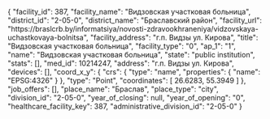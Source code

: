 {
    "facility_id": 387,
    "facility_name": "Видзовская участковая больница",
    "district_id": "2-05-0",
    "district_name": "Браславский район",
    "facility_url": "https:\/\/braslcrb.by\/informatsiya\/novosti-zdravookhraneniya\/vidzovskaya-uchastkovaya-bolnitsa",
    "facility_address": "г.п. Видзы ул. Кирова",
    "title": "Видзовская участковая больница",
    "facility_type": "0",
    "ap_1": "1",
    "name": "Видзовская участковая больница",
    "state": "public institution",
    "stats": [],
    "med_id": 10214247,
    "address": "г.п. Видзы ул. Кирова",
    "devices": [],
    "coord_x_y": {
        "crs": {
            "type": "name",
            "properties": {
                "name": "EPSG:4326"
            }
        },
        "type": "Point",
        "coordinates": [
            26.6283,
            55.3949
        ]
    },
    "job_offers": [],
    "place_name": "Браслав",
    "place_type": "city",
    "division_id": "2-05-0",
    "year_of_closing": null,
    "year_of_opening": "0",
    "healthcare_facility_key": 387,
    "administrative_division_id": "2-05-0"
}